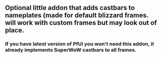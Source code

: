## Optional little addon that adds castbars to nameplates (made for default blizzard frames. will work with custom frames but may look out of place.

### If you have latest version of PfUi you won't need this addon, it already implements SuperWoW castbars to all frames.
